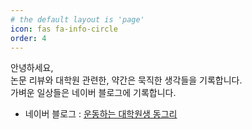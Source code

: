```yaml
---
# the default layout is 'page'
icon: fas fa-info-circle
order: 4
---
```

안녕하세요,<br>
논문 리뷰와 대학원 관련한, 약간은 묵직한 생각들을 기록합니다.<br>
가벼운 일상들은 네이버 블로그에 기록합니다.<br>
- 네이버 블로그 : [운동하는 대학원생 동그리](https://blog.naver.com/donguri_behealthy)


<!-- > Add Markdown syntax content to file `_tabs/about.md`{: .filepath } and it will show up on this page.
{: .prompt-tip } -->
